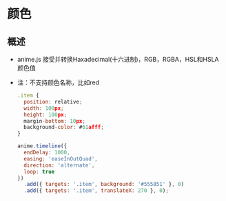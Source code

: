 # 颜色

## 概述

+ anime.js 接受并转换Haxadecimal(十六进制)，RGB，RGBA，HSL和HSLA颜色值
+ 注：不支持颜色名称，比如red

  ```js
  .item {
    position: relative;
    width: 100px;
    height: 100px;
    margin-bottom: 10px;
    background-color: #61afff;
  }

  anime.timeline({
    endDelay: 1000,
    easing: 'easeInOutQuad',
    direction: 'alternate',
    loop: true
  })
    .add({ targets: '.item', background: '#555851' }, 0)
    .add({ targets: '.item', translateX: 270 }, 0);
  ```
